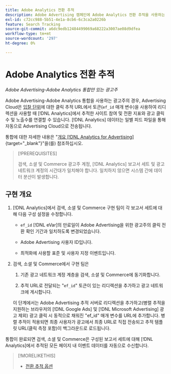 ```yaml
---
title: Adobe Analytics 전환 추적
description: Adobe Advertising 캠페인에 Adobe Analytics 전환 추적을 사용하는 방법에 대해 알아봅니다.
exl-id: c72cc988-5b51-4e1a-8cb6-6c3ca2a0226b
feature: Search Tracking
source-git-commit: a6dc9edb12484499069a68222a3007ae08d9dfea
workflow-type: tm+mt
source-wordcount: '297'
ht-degree: 0%

---
```


# Adobe Analytics 전환 추적

*Adobe Advertising-Adobe Analytics 통합만 있는 광고주*

Adobe Advertising-Adobe Analytics 통합을 사용하는 광고주의 경우, Advertising Cloud은 [입찰 단위](/help/search-social-commerce/glossary.md#a-b)에 대한 클릭 추적 URL에서 토큰(`ef_id` 매개 변수)을 사용하여 리디렉션을 사용할 때 [!DNL Analytics]에서 추적한 사이트 참여 및 전환 지표와 광고 클릭수 및 노출수를 연결할 수 있습니다. [!DNL Analytics] 데이터는 일별 피드 파일을 통해 자동으로 Advertising Cloud으로 전송됩니다.

통합에 대한 자세한 내용은 &quot;[개요 [!DNL Analytics for Advertising]](https://experienceleague.adobe.com/en/docs/advertising/integrations/analytics/overview){target="_blank"}&quot;을(를) 참조하십시오.

>[!PREREQUISITES]
>
> 검색, 소셜 및 Commerce 광고주 계정, [!DNL Analytics] 보고서 세트 및 광고 네트워크 계정의 시간대가 일치해야 합니다. 일치하지 않으면 시스템 간에 데이터 분산이 발생합니다.

## 구현 개요

1. [!DNL Analytics]에서 검색, 소셜 및 Commerce 구현 팀이 각 보고서 세트에 대해 다음 구성 설정을 수정합니다.

   * `ef_id` [!DNL eVar]의 만료일이 Adobe Advertising을 위한 광고주의 클릭 전환 확인 기간과 일치하도록 변경되었습니다.

   * Adobe Advertising 사용자 ID입니다.

   * 최적화에 사용할 표준 및 사용자 지정 이벤트입니다.

1. 검색, 소셜 및 Commerce에서 구현 팀은

   1. 기존 광고 네트워크 계정 계층을 검색, 소셜 및 Commerce에 동기화합니다.

   1. 추적 URL로 전달되는 &quot;`ef_id`&quot; 토큰이 있는 리디렉션을 추가하고 광고 네트워크에 게시합니다.

   이 단계에서는 Adobe Advertising 추적 서버로 리디렉션을 추가하고(병렬 추적을 지원하는 브라우저의 [!DNL Google Ads] 및 [!DNL Microsoft Advertising] 광고 제외) 광고 클릭 시 동적으로 채워진 &quot;ef_id&quot; 매개 변수를 URL에 추가합니다. 병렬 추적이 적용되면 최종 사용자가 광고에서 최종 URL로 직접 전송되고 추적 템플릿 URL(클릭 측정 포함)이 백그라운드로 로드됩니다.

통합이 완료되면 검색, 소셜 및 Commerce은 구성된 보고서 세트에 대해 [!DNL Analytics]에서 추적된 모든 페이지 내 이벤트 데이터를 자동으로 수신합니다.

>[!MORELIKETHIS]
>
>* [전환 추적 옵션](conversion-tracking-about.md)
